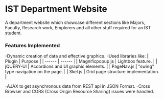 # IST Department Website

A department website which showcase different sections like Majors, Faculty, Research work, Emplorers and all other stuff required for an IST student.
### Features Implemented
-Dynamic creation of data and effective graphics.
-Used libraries like:
| Plugin | Purpose |
| ------ | ------ |
| Magnificpopup.js | Lightbox feature. |
| jQUERY-UI | Accordions and UI graphic elements. |
| PageNav.js | "swing" type navigation on the page. |
| Skel.js | Grid page structure implementation. |

-AJAX to get asynchronous data from REST api in JSON Format.
-Cross Browser and CORS (Cross Origin Resource Sharing) issues were handled.
